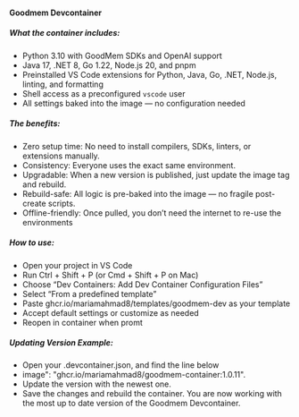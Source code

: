 #### Goodmem Devcontainer

##### What the container includes: 
- Python 3.10 with GoodMem SDKs and OpenAI support
- Java 17, .NET 8, Go 1.22, Node.js 20, and pnpm
- Preinstalled VS Code extensions for Python, Java, Go, .NET, Node.js, linting, and formatting
- Shell access as a preconfigured `vscode` user
- All settings baked into the image — no configuration needed

##### The benefits: 
- Zero setup time: No need to install compilers, SDKs, linters, or extensions manually.
- Consistency: Everyone uses the exact same environment.
- Upgradable: When a new version is published, just update the image tag and rebuild.
- Rebuild-safe: All logic is pre-baked into the image — no fragile post-create scripts.
- Offline-friendly: Once pulled, you don’t need the internet to re-use the environments 

##### How to use: 
- Open your project in VS Code
- Run Ctrl + Shift + P (or Cmd + Shift + P on Mac)
- Choose “Dev Containers: Add Dev Container Configuration Files”
- Select “From a predefined template”
- Paste ghcr.io/mariamahmad8/templates/goodmem-dev as your template
- Accept default settings or customize as needed
- Reopen in container when promt


##### Updating Version Example:
- Open your .devcontainer.json, and find the line below
-   image": "ghcr.io/mariamahmad8/goodmem-container:1.0.11". 
- Update the version with the newest one. 
- Save the changes and rebuild the container. You are now working with the most up to date version of the Goodmem Devcontainer. 